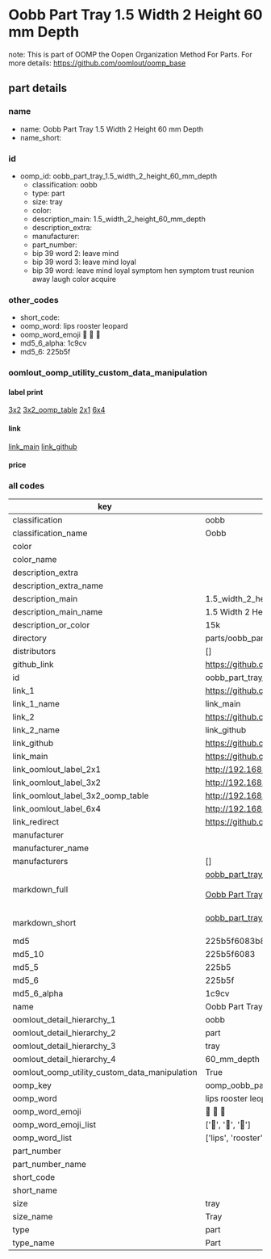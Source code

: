 # Oobb Part Tray 1.5 Width 2 Height 60 mm Depth  

note: This is part of OOMP the Oopen Organization Method For Parts. For more details: https://github.com/oomlout/oomp_base

##  part details
  







### name
* name: Oobb Part Tray 1.5 Width 2 Height 60 mm Depth
* name_short: 
### id
* oomp_id: oobb_part_tray_1.5_width_2_height_60_mm_depth
  * classification: oobb
  * type: part
  * size: tray
  * color: 
  * description_main: 1.5_width_2_height_60_mm_depth
  * description_extra: 
  * manufacturer: 
  * part_number: 
  * bip 39 word 2: leave mind
  * bip 39 word 3: leave mind loyal
  * bip 39 word: leave mind loyal symptom hen symptom trust reunion away laugh color acquire

### other_codes
* short_code: 
* oomp_word: lips rooster leopard
* oomp_word_emoji :lips: :rooster: :leopard:
* md5_6_alpha: 1c9cv
* md5_6: 225b5f






### oomlout_oomp_utility_custom_data_manipulation
#### label print
[3x2](http://192.168.1.245:1112/?label=oomp%201c9cv)
[3x2_oomp_table](http://192.168.1.108:1112/?label=oomp%201c9cv)
[2x1](http://192.168.1.242:1112/?label=oomp%201c9cv)
[6x4](http://192.168.1.55:1112/?label=oomp%201c9cv)    

#### link

[link_main](https://github.com/oomlout/oomlout_oomp_version_1_messy/tree/main/parts/oobb_part_tray_1.5_width_2_height_60_mm_depth) [link_github](https://github.com/oomlout/oomlout_oomp_version_1_messy/tree/main/parts/oobb_part_tray_1.5_width_2_height_60_mm_depth)                             

#### price







### all codes 
| key | value |  
| --- | --- |  
| classification | oobb |  
| classification_name | Oobb |  
| color |  |  
| color_name |  |  
| description_extra |  |  
| description_extra_name |  |  
| description_main | 1.5_width_2_height_60_mm_depth |  
| description_main_name | 1.5 Width 2 Height 60 mm Depth |  
| description_or_color | 15k |  
| directory | parts/oobb_part_tray_1.5_width_2_height_60_mm_depth |  
| distributors | [] |  
| github_link | https://github.com/oomlout/oomlout_oomp_part_src/tree/main/parts/oobb_part_tray_1.5_width_2_height_60_mm_depth |  
| id | oobb_part_tray_1.5_width_2_height_60_mm_depth |  
| link_1 | https://github.com/oomlout/oomlout_oomp_version_1_messy/tree/main/parts/oobb_part_tray_1.5_width_2_height_60_mm_depth |  
| link_1_name | link_main |  
| link_2 | https://github.com/oomlout/oomlout_oomp_version_1_messy/tree/main/parts/oobb_part_tray_1.5_width_2_height_60_mm_depth |  
| link_2_name | link_github |  
| link_github | https://github.com/oomlout/oomlout_oomp_version_1_messy/tree/main/parts/oobb_part_tray_1.5_width_2_height_60_mm_depth |  
| link_main | https://github.com/oomlout/oomlout_oomp_version_1_messy/tree/main/parts/oobb_part_tray_1.5_width_2_height_60_mm_depth |  
| link_oomlout_label_2x1 | http://192.168.1.242:1112/?label=oomp%201c9cv |  
| link_oomlout_label_3x2 | http://192.168.1.245:1112/?label=oomp%201c9cv |  
| link_oomlout_label_3x2_oomp_table | http://192.168.1.108:1112/?label=oomp%201c9cv |  
| link_oomlout_label_6x4 | http://192.168.1.55:1112/?label=oomp%201c9cv |  
| link_redirect | https://github.com/oomlout/oomlout_oomp_version_1_messy/tree/main/parts/oobb_part_tray_1.5_width_2_height_60_mm_depth |  
| manufacturer |  |  
| manufacturer_name |  |  
| manufacturers | [] |  
| markdown_full | [oobb_part_tray_1.5_width_2_height_60_mm_depth](none)<br>[](none)<br>[Oobb Part Tray 1.5 Width 2 Height 60 Mm Depth](none)<br><br> |  
| markdown_short | [oobb_part_tray_1.5_width_2_height_60_mm_depth](none)<br><br> |  
| md5 | 225b5f6083b85d3772359dc909233bf7 |  
| md5_10 | 225b5f6083 |  
| md5_5 | 225b5 |  
| md5_6 | 225b5f |  
| md5_6_alpha | 1c9cv |  
| name | Oobb Part Tray 1.5 Width 2 Height 60 mm Depth |  
| oomlout_detail_hierarchy_1 | oobb |  
| oomlout_detail_hierarchy_2 | part |  
| oomlout_detail_hierarchy_3 | tray |  
| oomlout_detail_hierarchy_4 | 60_mm_depth |  
| oomlout_oomp_utility_custom_data_manipulation | True |  
| oomp_key | oomp_oobb_part_tray_1.5_width_2_height_60_mm_depth |  
| oomp_word | lips rooster leopard |  
| oomp_word_emoji | :lips: :rooster: :leopard: |  
| oomp_word_emoji_list | [':lips:', ':rooster:', ':leopard:'] |  
| oomp_word_list | ['lips', 'rooster', 'leopard'] |  
| part_number |  |  
| part_number_name |  |  
| short_code |  |  
| short_name |  |  
| size | tray |  
| size_name | Tray |  
| type | part |  
| type_name | Part |  
